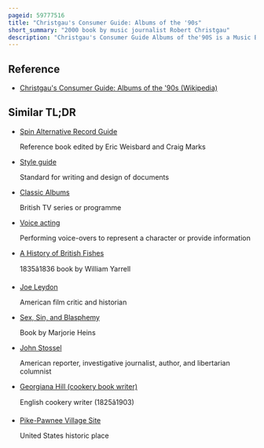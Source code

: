 ```yaml
---
pageid: 59777516
title: "Christgau's Consumer Guide: Albums of the '90s"
short_summary: "2000 book by music journalist Robert Christgau"
description: "Christgau's Consumer Guide Albums of the'90S is a Music Book by american Music Journalist and Essayist Robert Christgau. It was published in October 2000 by St. Martin's Press Griffin Imprint and Collects approximately 3800 Capsule Album reviews originally written by Christgau in the 1990s for his Consumer Guide Column in the Village Voice. Text from his other Writings for the Voice, Rolling Stone, Spin, and Playboy from this Period is also featured. The Book is the third in a Series of influential Consumer Guides following Christgau's Record Guide Rock Albums of the'70S and Christgau's Record guide the'80S."
---
```


## Reference

- [Christgau's Consumer Guide: Albums of the '90s (Wikipedia)](https://en.wikipedia.org/?curid=59777516)

## Similar TL;DR

- [Spin Alternative Record Guide](/tldr/en/spin-alternative-record-guide)

  Reference book edited by Eric Weisbard and Craig Marks

- [Style guide](/tldr/en/style-guide)

  Standard for writing and design of documents

- [Classic Albums](/tldr/en/classic-albums)

  British TV series or programme

- [Voice acting](/tldr/en/voice-acting)

  Performing voice-overs to represent a character or provide information

- [A History of British Fishes](/tldr/en/a-history-of-british-fishes)

  1835â1836 book by William Yarrell

- [Joe Leydon](/tldr/en/joe-leydon)

  American film critic and historian

- [Sex, Sin, and Blasphemy](/tldr/en/sex-sin-and-blasphemy)

  Book by Marjorie Heins

- [John Stossel](/tldr/en/john-stossel)

  American reporter, investigative journalist, author, and libertarian columnist

- [Georgiana Hill (cookery book writer)](/tldr/en/georgiana-hill-cookery-book-writer)

  English cookery writer (1825â1903)

- [Pike-Pawnee Village Site](/tldr/en/pike-pawnee-village-site)

  United States historic place
